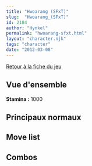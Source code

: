 ```yaml
---
title: "Hwoarang (SFxT)"
slug:  "Hwoarang_(SFxT)"
id: 2184
author: "Hynkel"
permalink: "hwoarang-sfxt.html"
layout: "character.njk"
tags: "character"
date: "2012-03-08"
---
```


[Retour à la fiche du jeu](Street_Fighter_x_Tekken)

## Vue d'ensemble

**Stamina :** 1000

## Principaux normaux

## Move list

## Combos
